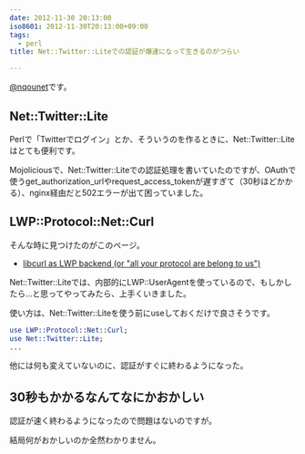 ```yaml
---
date: 2012-11-30 20:13:00
iso8601: 2012-11-30T20:13:00+09:00
tags:
  - perl
title: Net::Twitter::Liteでの認証が爆速になって生きるのがつらい

---
```


<p><a href="https://twitter.com/nqounet">@nqounet</a>です。</p>

<h2>Net::Twitter::Lite</h2>

<p>Perlで「Twitterでログイン」とか、そういうのを作るときに、Net::Twitter::Liteはとても便利です。</p>

<p>Mojoliciousで、Net::Twitter::Liteでの認証処理を書いていたのですが、OAuthで使うget_authorization_urlやrequest_access_tokenが遅すぎて（30秒ほどかかる）、nginx経由だと502エラーが出て困っていました。</p>

<h2>LWP::Protocol::Net::Curl</h2>

<p>そんな時に見つけたのがこのページ。</p>

<ul>
    <li><a href="http://blogs.perl.org/users/stas/2012/11/libcurl-as-lwp-backend-or-all-your-protocol-are-belong-to-us.html">libcurl as LWP backend (or "all your protocol are belong to us")</a></li>
</ul>

<p>Net::Twitter::Liteでは、内部的にLWP::UserAgentを使っているので、もしかしたら…と思ってやってみたら、上手くいきました。</p>

<p>使い方は、Net::Twitter::Liteを使う前にuseしておくだけで良さそうです。</p>

```perl
use LWP::Protocol::Net::Curl;
use Net::Twitter::Lite;
...
```

<p>他には何も変えていないのに、認証がすぐに終わるようになった。</p>

<h2>30秒もかかるなんてなにかおかしい</h2>

<p>認証が速く終わるようになったので問題はないのですが。</p>

<p>結局何がおかしいのか全然わかりません。</p>
    	